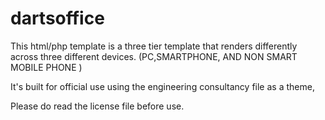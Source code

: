 # dartsoffice

This html/php template is a three tier template that renders differently across three different devices. (PC,SMARTPHONE, AND NON SMART MOBILE PHONE )

It's built for official use using the engineering consultancy file as a theme,

Please do read the license file before use.
